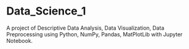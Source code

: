 # Data_Science_1
 A project of Descriptive Data Analysis, Data Visualization, Data Preprocessing using Python, NumPy, Pandas, MatPlotLib with Jupyter Notebook.
